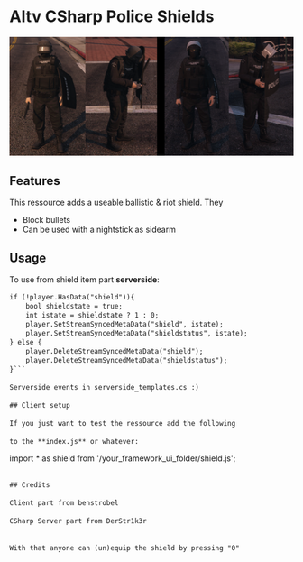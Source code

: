# Altv CSharp Police Shields

![](preview.png)

## Features

This ressource adds a useable ballistic & riot shield. They
- Block bullets
- Can be used with a nightstick as sidearm

## Usage

To use from shield item part **serverside**: 

```
if (!player.HasData("shield")){
	bool shieldstate = true;
	int istate = shieldstate ? 1 : 0;
	player.SetStreamSyncedMetaData("shield", istate);
	player.SetStreamSyncedMetaData("shieldstatus", istate);
} else {
	player.DeleteStreamSyncedMetaData("shield");
	player.DeleteStreamSyncedMetaData("shieldstatus");
}```

Serverside events in serverside_templates.cs :)

## Client setup

If you just want to test the ressource add the following

to the **index.js** or whatever:

```
import * as shield from '/your_framework_ui_folder/shield.js';
```

## Credits

Client part from benstrobel 

CSharp Server part from DerStr1k3r


With that anyone can (un)equip the shield by pressing "0"
